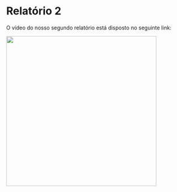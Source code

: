 # Relatório 2
O vídeo do nosso segundo relatório está disposto no seguinte link:

<a href="https://www.youtube.com/watch?v=YOzQ4JH2H4A"><img src="https://raw.githubusercontent.com/Interacao-Humano-Computador/2020.2-forumPiR2/main/docs/assets/relatorios/R3.png" width="400"></a>

